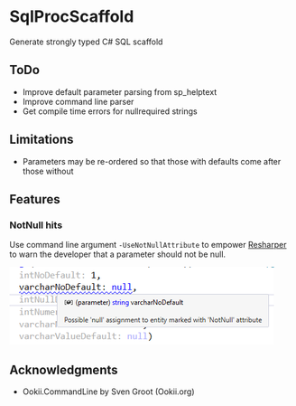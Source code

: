 # SqlProcScaffold
Generate strongly typed C# SQL scaffold

## ToDo
* Improve default parameter parsing from sp_helptext
* Improve command line parser
* Get compile time errors for nullrequired strings

## Limitations
* Parameters may be re-ordered so that those with defaults come after those without

## Features

### NotNull hits
Use command line argument `-UseNotNullAttribute` to empower [Resharper](https://www.jetbrains.com/resharper/) to warn the developer that a parameter should not be null.

![alt text](doc/screenshot-notnull-hint.png "Screenshot: Resharper hint that a parameter should not be null")

## Acknowledgments
* Ookii.CommandLine by Sven Groot (Ookii.org)